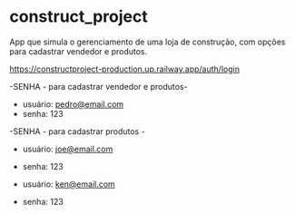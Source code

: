 # construct_project

App que simula o gerenciamento de uma loja de construção, com opções para cadastrar vendedor e  produtos.

https://constructproject-production.up.railway.app/auth/login


-SENHA - para cadastrar vendedor e produtos- 
- usuário: pedro@email.com
- senha: 123

-SENHA - para cadastrar produtos - 
- usuário: joe@email.com
- senha: 123

- usuário: ken@email.com
- senha: 123

